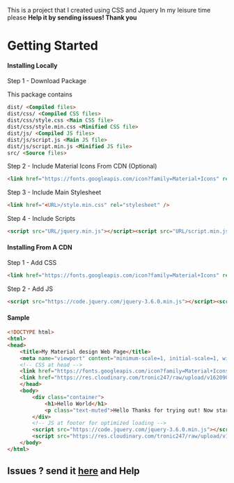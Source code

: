 This is a project that I created using CSS and Jquery In my leisure time please <b>Help it by sending issues! Thank you</b>
# Getting Started

#### Installing Locally

  

Step 1 - Download Package

  
  
  

This package contains

  

```html
dist/ <Compiled files> 
dist/css/ <Compiled CSS files> 
dist/css/style.css <Main CSS file>
dist/css/style.min.css <Minified CSS file> 
dist/js/ <Compiled JS files> 
dist/js/script.js <Main JS file>
dist/js/script.min.js <Minified JS file>
src/ <Source files>
```

  
  

Step 2 - Include Material Icons From CDN (Optional)

  

```html
<link href="https://fonts.googleapis.com/icon?family=Material+Icons" rel="stylesheet" />
```

  
  

Step 3 - Include Main Stylesheet

  

```html
<link href="<URL>/style.min.css" rel="stylesheet" />
```

  
  

Step 4 - Include Scripts

  

```html
<script src="URL/jquery.min.js"></script><script src="URL/script.min.js"></script>
```

  
  
  

#### Installing From A CDN

  

Step 1 - Add CSS

  

```html
<link href="https://fonts.googleapis.com/icon?family=Material+Icons" rel="stylesheet" /><link href="https://res.cloudinary.com/tronic247/raw/upload/v1620900079/material.min.css" rel="stylesheet" />
```

  

Step 2 - Add JS

  

```html
<script src="https://code.jquery.com/jquery-3.6.0.min.js"></script><script src="https://res.cloudinary.com/tronic247/raw/upload/v1620900084/material.min.js"></script>
```

  
  
  

#### Sample

  

```html
<!DOCTYPE html>
<html>
<head>
	<title>My Material design Web Page</title>
	<meta name="viewport" content="minimum-scale=1, initial-scale=1, width=device-width">
	<!-- CSS at head -->
	<link href="https://fonts.googleapis.com/icon?family=Material+Icons" rel="stylesheet" />
	<link href="https://res.cloudinary.com/tronic247/raw/upload/v1620900079/material.min.css" rel="stylesheet" />
	</head>
	<body>
		<div class="container">
			<h1>Hello World</h1>
			<p class="text-muted">Hello Thanks for trying out! Now start designing</p>
		</div>
		<!-- JS at footer for optimized loading -->
		<script src="https://code.jquery.com/jquery-3.6.0.min.js"></script>
		<script src="https://res.cloudinary.com/tronic247/raw/upload/v1620900084/material.min.js"></script>
	</body>
</html>
```

## Issues ? send it [here](https://github.com/Tronic247/material/issues/new/choose) and Help 
